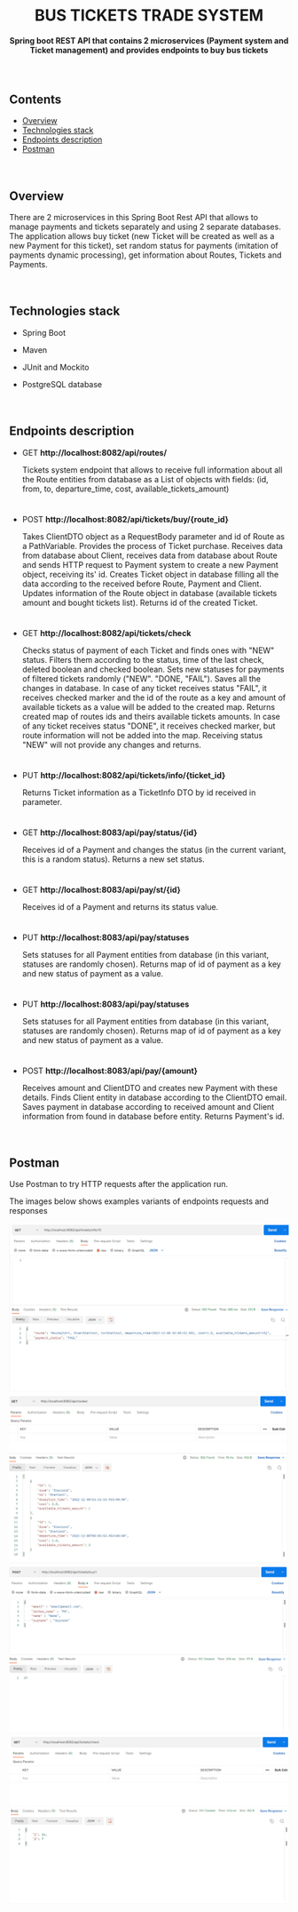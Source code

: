 <h1 align="center">BUS TICKETS TRADE SYSTEM</h1>
<h4 align="center">Spring boot REST API that contains 2 microservices (Payment system and Ticket management) and provides endpoints to buy bus tickets</h4>

<div style="padding: 10px 0"></div> <!--spacing 20px-->

<h2>Contents</h2>
<ul>
    <li>
        <a href="#overview">Overview</a>
    </li>
    <li>
        <a href="#technologies-stack">Technologies stack</a>
    </li>
    <li>
        <a href="#endpoints-description">Endpoints description</a>
    </li>
    <li>
        <a href="#postman">Postman</a>
    </li>
</ul>

<div style="padding: 10px 0"></div> <!--spacing 20px-->

<h2 id="overview">Overview</h2>
<p>There are 2 microservices in this Spring Boot Rest API that allows to manage payments and 
tickets separately and using 2 separate databases. 
The application allows buy ticket (new Ticket will be created as well as a new Payment for this ticket), 
set random status for payments (imitation of payments dynamic processing), 
get information about Routes, Tickets and Payments.</p>

<div style="padding: 10px 0"></div> <!--spacing 20px-->

<h2 id="technologies-stack">Technologies stack</h2>
<ul>
    <li>
        <p>Spring Boot</p>
    </li>
    <li>
        <p>Maven</p>
    </li>
    <li>
        <p>JUnit and Mockito</p>
    </li>
    <li>
        <p>PostgreSQL database</p>
    </li>
</ul>

<div style="padding: 10px 0"></div> <!--spacing 20px-->

<h2 id="endpoints-description">Endpoints description</h2>
<ul>
    <li>
        <p>GET <b>http://localhost:8082/api/routes/</b></p>
        <p>
            Tickets system endpoint that allows to receive full information about all the Route 
            entities from database as a List of objects with fields: (id, from, to, departure_time, cost, available_tickets_amount)
        </p>
    </li>
<div style="padding: 5px 0"></div> <!--spacing 10px-->
    <li>
        <p>POST <b>http://localhost:8082/api/tickets/buy/{route_id}</b></p>
        <p>
            Takes ClientDTO object as a RequestBody parameter and id of Route as a PathVariable. 
            Provides the process of Ticket purchase. Receives data from database about Client, 
            receives data from database about Route and sends HTTP request to Payment system to create
            a new Payment object, receiving its' id. 
            Creates Ticket object in database filling all the data according to the received before
            Route, Payment and Client. Updates information of the Route object in database (available tickets amount and 
            bought tickets list). Returns id of the created Ticket. 
        </p>
    </li>
<div style="padding: 5px 0"></div> <!--spacing 10px-->
    <li>
        <p>GET <b>http://localhost:8082/api/tickets/check</b></p>
        <p>
            Checks status of payment of each Ticket and finds ones with "NEW" status. Filters them according to the 
            status, time of the last check, deleted boolean and checked boolean. Sets new statuses for payments of 
            filtered tickets randomly ("NEW". "DONE, "FAIL"). Saves all the changes in database. 
            In case of any ticket receives status "FAIL", it receives checked marker and the id of the route as a key 
            and amount of available tickets as a value will be added to the created map. Returns created map of routes 
            ids and theirs available tickets amounts. 
            In case of any ticket receives status "DONE", it receives checked marker, but route information will not be added
            into the map. 
            Receiving status "NEW" will not provide any changes and returns. 
        </p>
    </li>
<div style="padding: 5px 0"></div> <!--spacing 10px-->
    <li>
        <p>PUT <b>http://localhost:8082/api/tickets/info/{ticket_id}</b></p>
        <p>
            Returns Ticket information as a TicketInfo DTO by id received in parameter.
        </p>
    </li>
<div style="padding: 5px 0"></div> <!--spacing 10px-->
    <li>
        <p>GET <b>http://localhost:8083/api/pay/status/{id}</b></p>
        <p>
            Receives id of a Payment and changes the status (in the current variant, this is a random status). Returns a new set status.
        </p>
    </li>
<div style="padding: 5px 0"></div> <!--spacing 10px-->
    <li>
        <p>GET <b>http://localhost:8083/api/pay/st/{id}</b></p>
        <p>
            Receives id of a Payment and returns its status value. 
        </p>
    </li>
<div style="padding: 5px 0"></div> <!--spacing 10px-->
    <li>
        <p>PUT <b>http://localhost:8083/api/pay/statuses</b></p>
        <p>
            Sets statuses for all Payment entities from database (in this variant, statuses are randomly chosen). 
            Returns map of id of payment as a key and new status of payment as a value.
        </p>
    </li>
<div style="padding: 5px 0"></div> <!--spacing 10px-->
    <li>
        <p>PUT <b>http://localhost:8083/api/pay/statuses</b></p>
        <p>
            Sets statuses for all Payment entities from database (in this variant, statuses are randomly chosen). 
            Returns map of id of payment as a key and new status of payment as a value.
        </p>
    </li>
<div style="padding: 5px 0"></div> <!--spacing 10px-->
    <li>
        <p>POST <b>http://localhost:8083/api/pay/{amount}</b></p>
        <p>
            Receives amount and ClientDTO and creates new Payment with these details. 
            Finds Client entity in database according to the ClientDTO email. 
            Saves payment in database according to received amount and Client information 
            from found in database before entity. Returns Payment's id.
        </p>
    </li>
</ul>

<div style="padding: 10px 0"></div> <!--spacing 20px-->

<h2 id="postman">Postman</h2>
<p>Use Postman to try HTTP requests after the application run. </p>
<p>The images below shows examples variants of endpoints requests and responses</p>

<img src="./demo_img/ticketinfo.jpg" alt="postman panel 1">

<img src="./demo_img/routes.jpg" alt="postman panel 1">

<img src="./demo_img/buyticket.jpg" alt="postman panel 2">

<img src="./demo_img/check.jpg" alt="postman panel 3">

<div style="padding: 10px 0"></div> <!--spacing 20px-->